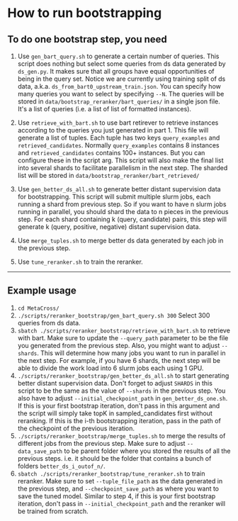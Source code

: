 # How to run bootstrapping

## To do one bootstrap step, you need
1. Use `gen_bart_query.sh` to generate a certain number of queries. This script does nothing but select some queries from ds data generated by `ds_gen.py`. It makes sure that all groups have equal opportunities of being in the query set. Notice we are currently using training split of ds data, a.k.a. `ds_from_bart0_upstream_train.json`. You can specify how many queries you want to select by specifying `--N`. The queries will be stored in `data/bootstrap_reranker/bart_queries/` in a single json file. It's a list of queries (i.e. a list of list of formatted instances).

2. Use `retrieve_with_bart.sh` to use bart retirever to retrieve instances according to the queries you just generated in part 1. This file will generate a list of tuples. Each tuple has two keys `query_examples` and `retrieved_candidates`. Normally `query_examples` contains 8 instances and `retrieved_candidates` contains 100+ instances. But you can configure these in the script arg. This script will also make the final list into several shards to facilitate parallelism in the next step. The sharded list will be stored in `data/bootstrap_reranker/bart_retrieved/`

3. Use `gen_better_ds_all.sh` to generate better distant supervision data for bootstrapping. This script will submit multiple slurm jobs, each running a shard from previous step. So if you want to have n slurm jobs running in parallel, you should shard the data to n pieces in the previous step. For each shard containing k (query, candidate) pairs, this step will generate k (query, positive, negative) distant supervision data. 

4. Use `merge_tuples.sh` to merge better ds data generated by each job in the previous step. 

5. Use `tune_reranker.sh` to train the reranker.

---
## Example usage

1. `cd MetaCross/`
2. `./scripts/reranker_bootstrap/gen_bart_query.sh 300` Select 300 queries from ds data.
3. `sbatch ./scripts/reranker_bootstrap/retrieve_with_bart.sh` to retrieve with bart. Make sure to update the `--query_path` parameter to be the file you generated from the previous step. Also, you might want to adjust `--shards`. This will determine how many jobs you want to run in parallel in the next step. For example, if you have 6 shards, the next step will be able to divide the work load into 6 slurm jobs each using 1 GPU. 
4. `./scripts/reranker_bootstrap/gen_better_ds_all.sh` to start generating better distant supervision data. Don't forget to adjust `SHARDS` in this script to be the same as the value of `--shards` in the previous step. You also have to adjust `--initial_checkpoint_path` in `gen_better_ds_one.sh`. If this is your first bootstrap iteration, don't pass in this argument and the script will simply take topK in sampled_candidates first without reranking. If this is the i-th bootstrapping iteration, pass in the path of the checkpoint of the previous iteration. 
5. `./scripts/reranker_bootstrap/merge_tuples.sh` to merge the results of different jobs from the previous step. Make sure to adjust `--data_save_path` to be parent folder where you stored the results of all the previous steps. i.e. it should be the folder that contains a bunch of folders `better_ds_i_outof_n/`. 
6. `sbatch ./scripts/reranker_bootstrap/tune_reranker.sh` to train reranker. Make sure to set `--tuple_file_path` as the data generated in the previous step, and `--checkpoint_save_path` as where you want to save the tuned model. Similar to step 4, if this is your first bootstrap iteration, don't pass in `--initial_checkpoint_path` and the reranker will be trained from scratch. 